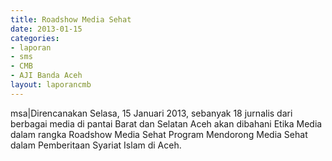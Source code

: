 ```yaml
---
title: Roadshow Media Sehat
date: 2013-01-15
categories:
- laporan
- sms
- CMB
- AJI Banda Aceh
layout: laporancmb
---
```


msa\|Direncanakan Selasa, 15 Januari 2013, sebanyak 18 jurnalis dari berbagai media di pantai Barat dan Selatan Aceh akan dibahani Etika Media dalam rangka Roadshow Media Sehat Program Mendorong Media Sehat dalam Pemberitaan Syariat Islam di Aceh.
